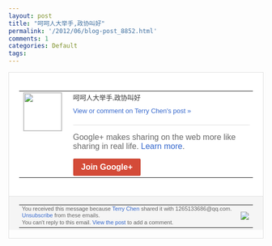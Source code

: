 ```yaml
---
layout: post
title: "呵呵人大举手,政协叫好"
permalink: '/2012/06/blog-post_8852.html'
comments: 1
categories: Default
tags: 
---
```

<div style="border:solid 1px #dfdfdf;color:#686868;font:13px Arial"><div style="background-color:#fff;padding:20px;"><table cellpadding="0" cellspacing="0"><tr><td style="padding-right:15px;vertical-align:top"><a href="https://plus.google.com/_/notifications/ngemlink?&amp;emid=CInutOq23rACFcZa5god0DkAAA&amp;path=%2F108643996575278738906&amp;dt=1340250673465"><img height="75" src="https://lh3.googleusercontent.com/-KKRGTyJ5Bl0/AAAAAAAAAAI/AAAAAAAAEEY/jllxqER5dCk/s75-c-k-a/photo.jpg" style="border:solid 1px #cccccc;" width="75"/></a></td><td style="width:578px;color:#333;font:13px Arial;vertical-align:top;"><div style="padding-bottom:10px">呵呵人大举手,政协叫好</div><a href="https://plus.google.com/_/notifications/ngemlink?&amp;emid=CInutOq23rACFcZa5god0DkAAA&amp;path=%2F108643996575278738906%2Fposts%2F37XWmmpsGyS%3Fgpinv%3DAMIXal-7sdc2jQzhA4LydMVZjwVHECIUE8VqL-GcwQjEFDGAR3Q3mMjk6r5CyTn6GCngcRVSUsx8UoPR6FsPxVyaRhIBmXjcmbw12ge028uGQWSjKL9Bdk8&amp;dt=1340250673465" style="color:#3366CC;text-decoration:none;">View or comment on Terry Chen's post »</a><div style="margin-top:20px;border-top:solid 1px #dfdfdf"><div style="padding:15px 0;color:#686868;font:16px Arial;">Google+ makes sharing on the web more like sharing in real life. <a href="http://www.google.com/+/learnmore/" style="color:#3366CC;text-decoration:none;">Learn more</a>.</div><a href="https://plus.google.com/_/notifications/ngemlink?&amp;emid=CInutOq23rACFcZa5god0DkAAA&amp;path=%2F%3Fgpinv%3DAMIXal-7sdc2jQzhA4LydMVZjwVHECIUE8VqL-GcwQjEFDGAR3Q3mMjk6r5CyTn6GCngcRVSUsx8UoPR6FsPxVyaRhIBmXjcmbw12ge028uGQWSjKL9Bdk8&amp;dt=1340250673465" style="display:inline-block;padding:7px 15px;background-color:#d44b38; color:#fff;font-size:16px; font-weight:bold;border-radius:2px;-webkit-border-radius:2px; -moz-border-radius:2px;border:solid 1px #c43b28; white-space:nowrap;text-decoration:none">Join Google+</a></div></td></tr></table></div><div style="border-top:solid 1px #dfdfdf;padding:0 20px; background-color:#f5f5f5"><table cellpadding="0" cellspacing="0" style="height:50px"><tbody><tr><td style="vertical-align:middle;width:100%; color:#636363;font:11px Arial; line-height:120%">You received this message because <a href="https://plus.google.com/_/notifications/ngemlink?&amp;emid=CInutOq23rACFcZa5god0DkAAA&amp;path=%2F108643996575278738906%3Fgpinv%3DAMIXal-7sdc2jQzhA4LydMVZjwVHECIUE8VqL-GcwQjEFDGAR3Q3mMjk6r5CyTn6GCngcRVSUsx8UoPR6FsPxVyaRhIBmXjcmbw12ge028uGQWSjKL9Bdk8&amp;dt=1340250673465" style="color:#3366CC;text-decoration:none;">Terry Chen</a> shared it with 1265133686@qq.com. <a href="https://plus.google.com/_/notifications/ngemlink?&amp;emid=CInutOq23rACFcZa5god0DkAAA&amp;path=%2F_%2Fnonplus%2Femailsettings%3Fgpinv%3DAMIXal-7sdc2jQzhA4LydMVZjwVHECIUE8VqL-GcwQjEFDGAR3Q3mMjk6r5CyTn6GCngcRVSUsx8UoPR6FsPxVyaRhIBmXjcmbw12ge028uGQWSjKL9Bdk8%26est%3DADH5u8VGw3uqih2Cfgsng-Lg7UVHmnvYV9Ev71-QDxFmioPYw4jGyG2bTOTcKJRMH7oHm6agK_pBS7IPH5xVWes_KNDv49vmdlw4bohEW9oayR-Ek7CQCghXkYaQH8DsFUxac-um4gAn&amp;dt=1340250673465" style="color:#3366CC;text-decoration:none;">Unsubscribe</a> from these emails.<br/>You can't reply to this email. <a href="https://plus.google.com/_/notifications/ngemlink?&amp;emid=CInutOq23rACFcZa5god0DkAAA&amp;path=%2F108643996575278738906%2Fposts%2F37XWmmpsGyS%3Fgpinv%3DAMIXal-7sdc2jQzhA4LydMVZjwVHECIUE8VqL-GcwQjEFDGAR3Q3mMjk6r5CyTn6GCngcRVSUsx8UoPR6FsPxVyaRhIBmXjcmbw12ge028uGQWSjKL9Bdk8&amp;dt=1340250673465" style="color:#3366CC;text-decoration:none;">View the post</a> to add a comment.<br/></td><td><img src="https://ssl.gstatic.com/s2/oz/images/notifications/logo/google-plus-6617a72bb36cc548861652780c9e6ff1.png"/></td></tr></tbody></table></div></div>